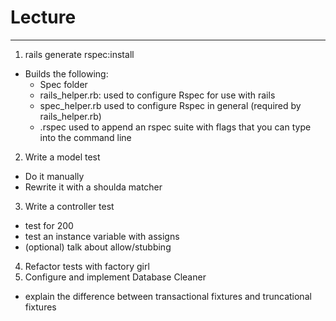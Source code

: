 # Lecture
---

1. rails generate rspec:install
  - Builds the following:
    - Spec folder
    - rails_helper.rb:
      used to configure Rspec for use with rails
    - spec_helper.rb
      used to configure Rspec in general (required by rails_helper.rb)
    - .rspec
      used to append an rspec suite with flags that you can type into the command line
2. Write a model test
  - Do it manually
  - Rewrite it with a shoulda matcher
3. Write a controller test
  - test for 200
  - test an instance variable with assigns
  - (optional) talk about allow/stubbing
4. Refactor tests with factory girl
5. Configure and implement Database Cleaner
  - explain the difference between transactional fixtures and truncational fixtures